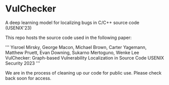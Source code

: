 # VulChecker
A deep learning model for localizing bugs in C/C++ source code (USENIX'23)

This repo hosts the source code used in the following paper:


'''
Yisroel Mirsky, George Macon, Michael Brown, Carter Yagemann, Matthew Pruett, Evan Downing, Sukarno Mertoguno, Wenke Lee
VulChecker: Graph-based Vulnerability Localization in Source Code
USENIX Security 2023
'''

We are in the process of cleaning up our code for public use. Please check back soon for access.

